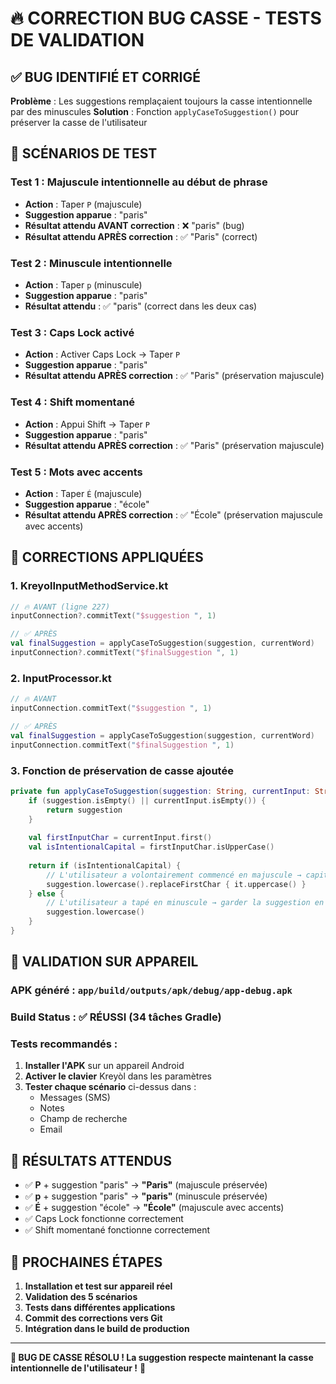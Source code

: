 # 🔥 **CORRECTION BUG CASSE - TESTS DE VALIDATION**

## ✅ **BUG IDENTIFIÉ ET CORRIGÉ**

**Problème** : Les suggestions remplaçaient toujours la casse intentionnelle par des minuscules
**Solution** : Fonction `applyCaseToSuggestion()` pour préserver la casse de l'utilisateur

## 🎯 **SCÉNARIOS DE TEST**

### **Test 1 : Majuscule intentionnelle au début de phrase**
- **Action** : Taper `P` (majuscule) 
- **Suggestion apparue** : "paris"
- **Résultat attendu AVANT correction** : ❌ "paris" (bug)
- **Résultat attendu APRÈS correction** : ✅ "Paris" (correct)

### **Test 2 : Minuscule intentionnelle**
- **Action** : Taper `p` (minuscule)
- **Suggestion apparue** : "paris" 
- **Résultat attendu** : ✅ "paris" (correct dans les deux cas)

### **Test 3 : Caps Lock activé**
- **Action** : Activer Caps Lock → Taper `P`
- **Suggestion apparue** : "paris"
- **Résultat attendu APRÈS correction** : ✅ "Paris" (préservation majuscule)

### **Test 4 : Shift momentané**
- **Action** : Appui Shift → Taper `P`
- **Suggestion apparue** : "paris"  
- **Résultat attendu APRÈS correction** : ✅ "Paris" (préservation majuscule)

### **Test 5 : Mots avec accents**
- **Action** : Taper `É` (majuscule)
- **Suggestion apparue** : "école"
- **Résultat attendu APRÈS correction** : ✅ "École" (préservation majuscule avec accents)

## 🔧 **CORRECTIONS APPLIQUÉES**

### **1. KreyolInputMethodService.kt**
```kotlin
// 🔥 AVANT (ligne 227)
inputConnection?.commitText("$suggestion ", 1)

// ✅ APRÈS 
val finalSuggestion = applyCaseToSuggestion(suggestion, currentWord)
inputConnection?.commitText("$finalSuggestion ", 1)
```

### **2. InputProcessor.kt**
```kotlin
// 🔥 AVANT 
inputConnection.commitText("$suggestion ", 1)

// ✅ APRÈS
val finalSuggestion = applyCaseToSuggestion(suggestion, currentWord)
inputConnection.commitText("$finalSuggestion ", 1)
```

### **3. Fonction de préservation de casse ajoutée**
```kotlin
private fun applyCaseToSuggestion(suggestion: String, currentInput: String): String {
    if (suggestion.isEmpty() || currentInput.isEmpty()) {
        return suggestion
    }
    
    val firstInputChar = currentInput.first()
    val isIntentionalCapital = firstInputChar.isUpperCase()
    
    return if (isIntentionalCapital) {
        // L'utilisateur a volontairement commencé en majuscule → capitaliser la suggestion
        suggestion.lowercase().replaceFirstChar { it.uppercase() }
    } else {
        // L'utilisateur a tapé en minuscule → garder la suggestion en minuscule
        suggestion.lowercase()
    }
}
```

## 📱 **VALIDATION SUR APPAREIL**

### **APK généré** : `app/build/outputs/apk/debug/app-debug.apk`
### **Build Status** : ✅ **RÉUSSI** (34 tâches Gradle)

### **Tests recommandés** :
1. **Installer l'APK** sur un appareil Android
2. **Activer le clavier** Kreyòl dans les paramètres
3. **Tester chaque scénario** ci-dessus dans :
   - Messages (SMS)
   - Notes
   - Champ de recherche
   - Email

## 🎉 **RÉSULTATS ATTENDUS**

- ✅ **P** + suggestion "paris" → **"Paris"** (majuscule préservée)
- ✅ **p** + suggestion "paris" → **"paris"** (minuscule préservée)  
- ✅ **É** + suggestion "école" → **"École"** (majuscule avec accents)
- ✅ Caps Lock fonctionne correctement
- ✅ Shift momentané fonctionne correctement

## 🚀 **PROCHAINES ÉTAPES**

1. **Installation et test sur appareil réel**
2. **Validation des 5 scénarios**
3. **Tests dans différentes applications**
4. **Commit des corrections vers Git**
5. **Intégration dans le build de production**

---

**🎯 BUG DE CASSE RÉSOLU ! La suggestion respecte maintenant la casse intentionnelle de l'utilisateur !** 🎉